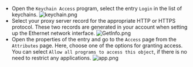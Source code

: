 * Open the `Keychain Access` program, select the entry `Login` in the list of keychains.
![keychain.png](https://bitbucket.org/repo/ey5E4z8/images/565960376-2355114482-keychain_access.png)
* Select your proxy server record for the appropriate HTTP or HTTPS protocol. These two records are generated in your account when setting up the Ethernet network interface.
![GetInfo.png](https://bitbucket.org/repo/ey5E4z8/images/2308715052-getInfo.png)
* Open the properties of the entry and go to the `Access` page from the `Attributes` page.
Here, choose one of the options for granting access. You can select `Allow all programs to access this object`, if there is no need to restrict any applications.
![app.png](https://bitbucket.org/repo/ey5E4z8/images/1949745325-AccessControl.png)